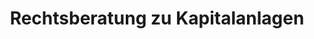 ---
layout: topic
style_id: topic
title: Rechtsberatung zu Kapitalanlagen
description: >-
  Erfahrene Rechtsberatung zu Kapitalanlagen bspw. bei Falschberatung und
  Verlust von Vermögen. Lassen Sie sich von erfahrenen Anwälten vertreten.
header_titel: Kapitalanlagen rückabwickeln - Geld zurückholen.
header_image: /uploads/theme-bank1.jpg
erfolge:
intro_titel:
intro_text_markdown: >-
  Das Bank- und Kapitalmarktrecht ist der Hauptschwerpunkt der Kanzlei
  AdvoAdvice Partnerschaft von Rechtsanwälten mbB. Die Rechtsanwälte Dr. Sven
  Tintemann und Kim Oliver Klevenhagen sind in diesem Rechtsgebiet seit mehr als
  fünfzehn Jahren tätig. Beide Rechtsanwälte sind Fachanwälte für Bank- und
  Kapitalmarktrecht seit mehr als zehn Jahren und haben bereits zahlreiche Fälle
  sowohl au&szlig;ergerichtlich als auch gerichtlich erfolgreich bearbeitet.
  Ständige Fortbildungen und Mitgliedschaften in fachspezifischen Arbeitskreisen
  sind für uns selbstverständlich.
intro_link_text:
intro_link:
abschnitte:
  - abschnitt_template: weiss_bild_links
    titel: Bankrecht
    text_markdown: >-
      Das Bankrecht ist sehr umfangreich, da es die zahlreichen
      Rechtsbeziehungen zwischen Banken sowie Sparkassen und deren Kunden
      beinhaltet. Hier ist daher eine Spezialisierung auf einzelne Fallgruppen
      unabdingbar. Die Experten der Kanzlei AdvoAdvice sind hier vor allem auf
      folgende Fallgruppen spezialisiert:


      ### Wideruf von Darlehenverträgen (sog. Widerrufs-Joker)


      Bei problematischen oder teuren Immobiliendarlehen kann die eigene oder
      unternehmerische Wirtschaftslage schnell in eine existenzgefährdende
      Schieflage geraten. Nicht nachvollziehbare Vorfälligkeitsentschädigungen
      erdrücken Ihren finanziellen Spielraum. Kreative, durchsetzbare
      Lösungsvorschläge müssen erarbeitet werden um rechtssicher eine dauerhafte
      Zukunftsperspektive zu schaffen. Der so genannte Widerrufsjoker kann Ihnen
      helfen, wenn die in Ihrem Darlehensvertrag enthaltene Widerrufserklärung
      fehlerhaft ist. Ein Vielzahl von Gerichtsentscheidungen aller Instanzen
      hat dabei den Darlehensnehmern recht gegeben und Ihnen die Möglichkeit
      verschafft, auch Ihren Darlehensvertrag mit guten Chancen auf etwaige
      Fehler zu prüfen. Eine fehlerhafte Widerrufserklärung erlaubt auch noch
      Jahre nach Abschluss der Verträge eine Auflösung des Vertrages. Dabei wird
      die ausgezahlte Darlehenssumme ohne Anfall einer
      Vorfälligkeitsentschädigung mit den bereits gezahlten Darlehensraten
      inklusive Zinsen verrechnet. Aufgrund der derzeit herrschenden
      historischen Niedrigzinsphase kann dann zur Schuldentilgung häufig ein
      weitaus günstigerer Kredit aufgenommen werden oder der Kredit komplett mit
      Eigenmitteln abgelöst werden. Die juristischen Hintergründe sind wegen der
      Vielzahl der von Banken verwendeten unterschiedlichen Formulierungen sehr
      komplex und die Rechtsprechung ist uferlos. Viele Fallen lauern. Wir
      umschiffen gemeinsam mit Ihnen die Untiefen dieses Rechtsgebietes und
      helfen Ihnen, Ihre individuellen Ziele zu verwirklichen.


      ### Falschberatung bei geschlossenen Fonds (Schiffsfonds, Immobilienfonds,
      Filmfonds usw.)


      In den letzten Jahren, besonders vor der sog. Lehman-Krise, aber auch
      danach, wurde zahlreichen Bankkunden eine Investition in sog. geschlossene
      Fonds empfohlen. Hierzu zählen vor allem Beteiligungen an Schiffsfonds,
      Immobilienfonds, Filmfonds und Leasingfonds.


      Hierbei muss die Bank durch ihren Berater auf die Risiken der
      Kapitalanlagen, die meist bis zum Totalverlustrisiko reichen, hinweisen.
      Tut sie dies nicht oder passt das Produkt nicht zum Anlagewunsch des
      Anlegers, liegt eine Falschberatung vor, die zu einem Anspruch auf
      Rückabwicklung der Kapitalanlage führt. Gleiches gilt auch, wenn die Bank
      Provisionen verschweigt, die hinter dem Rücken des Kunden von der
      Fondsgesellschaft an die Bank zurück fließen, auch bekannt als Kick Backs
      oder Provisionsrückvergütung.


      Dr. Tintemann und RA Klevenhagen haben hier in den letzten Jahren
      zahlreiche Anleger gegen Banken und Sparkassen in Klagen auf
      Rückabwicklung und Schadensersatz vertreten.


      ### Fehler bei der Vermögensverwaltung


      Anleger, die ein größeres Vermögen angesammelt haben, schließen oftmals
      mit einer Bank einen Vertrag zur Verwaltung eines gewissen Vermögens ab.
      Diese Tätigkeit der Bank bezeichnet man auch als Vermögensverwaltung.


      Verstößt die Bank gegen die im Vermögensverwaltungsvertrag festgelegten
      Grundsätze und Vorgaben, macht sie sich ggf. schadensersatzpflichtig.


      ### Swaps / Zinsdifferenzgeschäfte / Fremdwährungsdarlehen


      Vielen Darlehensnehmern wurden in den letzten Jahren zur Absicherung oder
      schnelleren Rückzahlung von Darlehen sog. Swap-Geschäfte,
      Fremdwährungsdarlehen oder Zinsdifferenzgeschäfte angeboten. Die hierzu
      ergangene Rechtsprechung ist umfangreich. Dr. Tintemann hat hier mehrere
      Anleger gegen verschiedene Banken vertreten und oftmals gute
      außergerichtliche Einigungen erzielen können.


      ### Umfinanzierung / Umschuldung von Darlehen


      Die deutsche und internationale Rechtsprechung im Bankrecht entwickelt
      sich rasant weiter, vieles verändert sich. Global agierende Geldhäuser
      entwickeln ständig neue Produkte und passen ihre Geschäftsmodelle an.
      Welche Rechte haben Sie? Kann man den Darlehensvertrag noch nach Jahren
      widerrufen um die Vorfälligkeitsentschädigung abzuwehren oder
      zurückzuerhalten? Ist die Ihnen gegenüber verlangte
      Vorfälligkeitsentschädigung dem Grunde und der Höhe nach berechtigt? Wie
      führt man taktisch sinnvolle Verhandlungen mit Banken, um seine
      wirtschaftliche Situation zu verbessern? Haben Sie einen Anspruch auf
      Schadenersatz auch gegen Ihre Bank, weil diese eine völlig überteuerte
      Immobilie finanziert hat? Wie ist es zur der Kreditentscheidung gekommen,
      die Ihnen jetzt wirtschaftlich schwer zu schaffen macht? Wir wissen, dass
      auch das Verhalten der Banken und die Rolle von Finanzierungsvermittlern
      bei der Darlehensgewährung eine wichtige Rolle bei der Durchsetzung Ihrer
      Ansprüche spielen kann.
    image:
    cta: true
  - abschnitt_template: weiss_bild_links
    titel: Kapitalmarktrecht
    text_markdown: >-
      Das Kapitalmarktrecht umfasst den gesamten Kapitalmarkt, der von
      börsennotierten Kapitalanlagen bis hin zu kleinen Start-Up Unternehmen,
      Crowdfunding und vor allem auch immer wieder den sog. grauen Kapitalmarkt.


      ### Fondsbeteiligungen (Leasingfonds / Schiffsfonds / Immobilienfonds)


      In den letzten Jahren haben Banken, Vermittlungsfirmen und Finanzberater
      vor allem Kapitalanlagen in sog. geschlossene Fonds u.a. auch als
      Altersvorsorge oder als Steuersparmodelle für Ärzte, Apotheker und
      Unternehmer empfohlen. Auf Risiken wie z.B. Totalverlust, Nachhaftung,
      aber auch auf Provisionsrückvergütung (Kick-Back) und verdeckte
      Innenprovisionen wurde oftmals nicht hingewiesen.


      Schiffsfonds, Leasefonds, Immobilienfonds u.a. Produkte haben sich oft
      nicht so entwickelt, wie die Anleger und Berater dies erwartet hätten. Es
      gilt somit die Frage zu klären, ob eine Rückabwicklung möglich ist oder
      ein Widerruf hilft, Weiterzahlungsverpflichtungen für die Zukunft zu
      stoppen. Oft haften auch Berater, Banken, Hintermänner oder Initiatoren
      sowie Treuhänder und Prospektersteller.


      ### Prospekthaftung


      Prospekthaftung ist ein viel bemühter Begriff im Internet, wenn es um die
      Geltendmachung von Schadensersatzansprüchen bei Kapitalanlagen geht.


      Zu unterscheiden ist zwischen der Prospekthaftung im engeren Sinne, die
      eine Haftung für den Prospektersteller und Verwender führt. Wichtig als
      die Prospekthaftung im engeren Sinne ist noch die Prospekthaftung im
      weiteren Sinne, welche keiner Inanspruchnahme besonderen persönlichen
      Vertrauens bedarf.


      Die Prospekthaftung ist immer dann denkbar, wenn bei dem Vertrieb der
      Kapitalanlage ein Wertpapierprospekt oder ein Verkaufsprospekt (früher
      auch Emissionsprospekt genannt) verwendet wurde. Sie kommt auch denn in
      Frage, wenn kein Prospekt verwendet wurde, aber hätte verwendet werden
      müssen (Haftung für fehlenden Prospekt).


      Die Möglichkeiten für Prospektfehler sind so vielfältig wie die
      Kapitalanlagen selbst und bedürfen einer anwaltlichen Prüfung, da sie für
      den Laien in der Regel nicht erkennbar sind.


      ### Schrottimmobilien / Steuersparmodelle / Immobilienrecht


      Das System „Steuersparmodell Eigentumswohnungen“ ist ebenso einfach wie
      genial. Die Verlockung ist in der Regel groß. Denn die Vermittler solcher
      Eigentumswohnungen preisen ihre Immobilien in der Regel als einmalige
      Gelegenheit zum Steuersparen an. Gleichzeitig suggerieren die Vermittler,
      dass es sich um eine hervorragende Möglichkeit handelt, für das Alter
      vorzusorgen, weil, wie jeder weiß, eine Immobilie eine hervorragende
      Geldanlage darstellt. Als wirksamste Verkaufsargumente gelten in der Regel
      der scheinbar günstige Preis, der sich durch die Einnahmen aus Vermietung
      und durch Steuerrückerstattungen ohne weiteres amortisiert, sowie die
      Wertsteigerung der Immobilie.


      Diese Hauptargumente versuchen die Vermittler von Eigentumswohnungen den
      potentiellen Anlegern durch immer dasselbe Berechnungsbeispiel schmackhaft
      zu machen. Häufig bzw. nie erwähnt wird dabei, dass die Lage bzw. der
      Zustand der Immobilien weder für eine gute Vermietbarkeit noch für eine
      langfristige Wertsteigerung sprechen. Hinzukommt kommt häufig der viel zu
      hohe Preis und eine falsche Berechnung der Steuervergünstigungen. Aus
      diesem Grunde hat sich auch der Begriff Schrottimmobilie durchgesetzt.


      Unter diesen Begriff fallen kombinierte Verträge, in denen Anlegern durch
      einen Strukturvertrieb vermietete Eigentumswohnungen angeboten werden.
      Durch die Einschaltung eines Strukturvertriebs erhöht sich der Kaufpreis
      zudem erheblich durch eine Vielzahl von Innenprovisionen gegenüber dem
      tatsächlich angemessenen Kaufpreis. Die Anlage als Altersvorsorge ist
      mithin kaum haltbar. Nicht selten vergessen die Vermittler auch über die
      weiteren Pflichten aus dem Eigentum aufzuklären und realistische
      Finanzierungen in ihre Überlegungen mit einzubeziehen.


      Im ungünstigsten Fall hat der Anleger daher weniger als zwei Tage
      Bedenkzeit, um sich danach „glücklicher“ Eigentümer bzw. gebundener Käufer
      einer Wohnung nennen zu können.


      Die erworbenen Wohnung gesehen haben dabei die wenigsten und ein
      „wunderschönes“ Darlehen gibt es vom Vermittler gleich mit dazu. Dieses
      kann dann über Jahrzehnte zurückgezahlt werden. Alles aus einer Hand.


      Rechtsanwalt und Fachanwalt für Bank- und Kapitalmarktrecht Klevenhagen
      ist seit vielen Jahren Experte für alle Fragen bezüglich solcher
      Anlagemodelle. Denn: Erst nachdem die Eigentumswohnung erworben wurde und
      meist das erste bzw. zweite Jahr verstrichen ist, stellen die meisten
      Anleger fest, dass die ihnen gemachten Versprechungen leider überhaupt
      nicht eingetroffen sind. Die Finanzierung der fremdgenutzten und
      fremdfinanzierten Eigentumswohnung lässt sich nicht mehr aufbringen. An
      diesem Punkt kann jedem betroffenen Anleger nur dringendst empfohlen
      werden, anwaltlichen Rat zu suchen. Denn die Möglichkeit für Anleger,
      denen Schrottimmobilien verkauft wurden und die nun die Rückabwicklung
      suchen, hat sich stetig verbessert. Eine genaue rechtliche Analyse des
      Einzelfalls ist bei AdvoAdvice selbstverständlich. Denn nur so können wir
      gemeinsam mit Ihnen den besten Weg finden, Ihnen wirtschaftlich sinnvoll
      zu helfen. Nicht immer ist ein möglicherweise langjähriger Gerichtsprozess
      die richtige Lösung. Häufig gibt es außergerichtliche
      Lösungsmöglichkeiten, die schneller zum Ziel führen.


      ### Gescheiterte Lebensversicherungsaufkäufer


      In den letzten Jahren haben zahlreiche Anbieter Lebensversicherungen sowie
      Rentenversicherung und Bausparverträge aufgekauft. Diese Verträge wurden
      meist gekündigt. Dem Kunden wurde nach einer bestimmten Laufzeit eine
      wesentlich über dem Rückkaufswert liegende Zahlung in Aussicht gestellt.


      Diese Modelle hat die Bundesanstalt für Finanzdienstleistungsaufsicht
      zwischenzeitig oftmals als erlaubnispflichtiges Einlagengeschäft bewertet
      und den Unternehmen die Abwicklung der Geschäfte aufgegeben. Hier stellt
      sich dann die Frage nach der Haftung von Beratern, Initiatoren,
      Hintermännern, Geschäftsführern bzw. Vorständen sowie auch von
      Rechtsanwälten, die massenhaft Versicherugsverträge gekündigt und Gelder
      weitergeleitet haben.


      Dr. Tintemann und RA Klevenhagen haben hier in den letzten Jahren
      zahlreiche Anleger vertreten, die ihr Geld bei folgenden Gesellschaften
      angelegt hatten:


      SAM Management Group AG, Thormann Capital GmbH, Pecus, Dr. Mayer und Cie.
      GmbH, GFI, EFI, DIG AG usw.


      ### Falschberatung durch Anlageberater und Versicherungsmakler


      Der Finanzberater oder Versicherungsmakler ist oftmals die
      Vertrauensperson des Kapitalanlegers bis zu dem Zeitpunkt, wenn die
      Kapitalanlage nicht das hält, was einst versprochen wurde und sich
      defizitär entwickelt.


      Viele Kunden haben hier Bedenken, sich gegen ihren Berater zu wenden und
      diesen in Anspruch zu nehmen. Dieser ist auch oft das vermeintlich
      schwächste Glied in der finanziellen Kette. Dennoch gibt es oft keine
      andere Möglichkeit um verlorenes Geld wieder zurück zu erlangen.


      Die fehlerhafte Beratung muss der Anleger in einem Gerichtsprozess
      beweisen. Hierzu dienen oft Zeugenaussagen oder Beratungsdokumente, mit
      der die Beratungsfehler bewiesen werden.


      ### Squeeze Out und Spruchverfahren


      Wenn es einem Investor gelingt, einen Aktienanteil einer
      Aktiengesellschaft von mehr als 95 % zu erwerben, kann er einen sog.
      Squeeze Out Beschluss herbeiführen. Durch den Squezze Out werden die
      restlichen 5 % der Aktionäre aus dem Unternehmen herausgedrängt. Die
      Aktionäre erhalten von demjenigen, der den Ausschluss herbeiführt, eine
      Abfindung. Das Gesetz sieht hier nur eine Abfindung in Geld (sog.
      Barabfindung) und nicht in Anteilen oder Aktien anderer Unternehmen vor.


      Sind die ausgeschlossenen Aktionäre mit der Höhe der Barabfindung nicht
      einverstanden, was regelmäßig der Fall ist, kann sich an den Squezze Out,
      der auch mit einer Anfechtungsklage bekämpft werden kann, ein sog.
      Spruchverfahren anschließen, in welchem die ausgeschlossenen Aktionäre um
      eine Erhöhung ihrer Barabfindung kämpfen. Die Abfindung wird hierbei in
      einem extra hierfür geschaffenen Verfahren durch das Gericht überprüft.


      ### Unterlassene Ad-Hoc Mitteilungen


      Unterlassene Ad-Hoc Mitteilungen sind momentan in aller Munde. Gerade bei
      großen börsennotierten Unternehmen, wie z.B. der Telekom oder auch der
      Volkswagen AG, spielen die Ad-Hoc Mitteilungen eine wichtige Rolle.


      Unterlässt ein Unternehmen eine Ad-Hoc Mitteilung oder gibt diese zu spät
      heraus, können hiervon betroffene Aktionäre Schadensersatz für hierdurch
      eingetretene Verluste verlangen. Oftmals führen unterlassene oder
      verspätete Ad-Hoc Mitteilungen zu Verfahren nach dem Gesetz über
      Musterverfahren in kapitalmarktrechtlichen Streitigkeiten (KapMuG).
      Hierbei werden sog. Musterklagen eingereicht, um in dem KapMuG-Verfahren
      klären zu lassen, ob ein Verstoß gegen die Ad-Hoc Pflicht oder auch ein
      Prospektfehler (s.o.) vorliegt.
    image:
    cta: true
  - abschnitt_template: weiss_bild_links
    titel: Bankaufsichtsrecht
    text_markdown: >-
      Das Bankaufsichtsrecht ist ein Spezialgebiet von AdvoAdvice. Zu Fragen der
      Haftung der Kapitalmarktaufsicht hat Dr. Tintemann seine Promotion an der
      Freien Universität Berlin verfasst. Wesentliche Schwerpunkte sind hier:


      ### Beratung zur Erlaubnispflicht von Kapitalanlagen nach § 32 KWG


      Das Kreditwesengesetz regelt u.a., dass für das Betreiben von
      Bankgeschäften und Finanzdienstleistungen eine Erlaubnis nach § 32 KWG
      notwendig ist. Die Bundesanstalt für Finanzdienstleistungsaufsicht (BaFin)
      ist die Wächterin über die Einhaltung des KWG. Sie erteilt Erlaubnisse und
      untersagt Unternehmen, die erlaubnispflichtige Geschäfte ohne Erlaubnis
      betreiben, den Geschäftsbetrieb und ordnet die Abwicklung an.


      Um diese Probleme zu vermeiden, ist es für viele Unternehmen wichtig, sich
      für der Aufnahme des Geschäftsbetriebs rechtliche abzusichern, ob wirklich
      kein Geschäft betrieben wird, welches einer Erlaubnispflicht unterliegt.


      Dr. Tintemann hat über Rechtsprobleme bei der Untersagung der
      Geschäftstätigkeit von Unternehmen durch die BaFin promoviert und gilt als
      Experte auf diesem Rechtsgebiet. Er hat hier bereits mehrere Unternehmen
      bei der Konzeption von Geschäftsmodellen beraten und auch gegenüber der
      BaFin vertreten.


      ### Beratung bei der Erstellung von Wertpapierprospekten und
      (Vermögens-)Verkaufsprospekten


      Die Erstellung von Wertpapierprospekten und Vermögensverkaufsprospekten
      ist für Unternehmen, die Kapitalanlagen für ein breites Spektrum an
      Anlegern zur Verfügung stellen, weiterhin unerlässlich. Der Prospekt muss
      bei der Bundesanstalt für Finanzdienstleistungsaufsicht - BaFin - zur
      Billigung eingereicht werden. Erst wenn der Prospekt zur Verwendung
      freigegeben wurde, ist ein Vertriebsstart für die Emittentin gefahrlos und
      rechtssicher möglich.


      Dr. Tintemann hat in den letzten Jahren mehrere Unternehmen bei Fragen
      rund um die inhaltlichen und rechtlichen Anforderungen von Prospekten und
      in Bezug auf das Billigungsverfahren bei der BaFin beraten. Er gilt
      insbesondere als Experte für Fragen rund im Wertpapierprospekte für
      US-amerikanische Aktiengesellschaften (US-Corporation, Inc.), welche ihre
      Aktien auch auf de deutschen Markt anbieten möchten.


      Auch in Bezug auf Anleihen, Anleihebedingungen und entsprechende
      Wertpapierprospekte hat Dr. Tintemann bereits Genossenschaften und andere
      Anbieter rechtliche beraten und diese bei dem Billigungsprozess juristisch
      unterstützt.


      ### Vertretung in Verfahren insbesondere bei Abwicklungsverfügungen gegen
      die Bundesanstalt für Finanzdienstleistungsaufsicht - BaFin


      Verstößt ein Unternehmen gegen das Kreditwesengesetz, so erhält es von der
      Bundesanstalt für Finanzdienstleistungsaufsicht - BaFin - eine
      Abwicklungsverfügung. Diese führt dazu, dass das Unternehmen alle von den
      Kunden eingezahlten Gelder sofort an diese zurückzahlen muss. Da dies
      meist nicht möglich ist, führt dies ggf. zu finanziellen Schwierigkeiten
      im Unternehmen bis hin zur Insolvenz.


      Dr. Tintemann vertritt hier Unternehmen im Vorfeld der Ermittlungen der
      BaFin oder der Bundesbank, geht aber auch, soweit notwendig, gegen
      entsprechende Verwaltungsakte der BaFin mit Klagen vor dem zuständigen
      Verwaltungsgericht Frankfurt am Main vor.
    image:
    cta: true
redirect_from:
  - /themen/bank-und-kapitalmarktrecht
  - /themen/bank-und-kapitalmarktrecht/
redirect_to:
sitemap: true
---